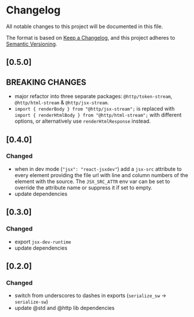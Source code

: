 # Changelog

All notable changes to this project will be documented in this file.

The format is based on [Keep a Changelog](https://keepachangelog.com/en/1.1.0/),
and this project adheres to
[Semantic Versioning](https://semver.org/spec/v2.0.0.html).

## [0.5.0]

## BREAKING CHANGES

- major refactor into three separate packages: `@http/token-stream`,
  `@http/html-stream` & `@http/jsx-stream`.
- `import { renderBody } from "@http/jsx-stream";` is replaced with
  `import { renderHtmlBody } from "@http/html-stream";` with different options,
  or alternatively use `renderHtmlResponse` instead.

## [0.4.0]

### Changed

- when in dev mode (`"jsx": "react-jsxdev"`) add a `jsx-src` attribute to every
  element providing the file url with line and column numbers of the element
  with the source. The `JSX_SRC_ATTR` env var can be set to override the
  attribute name or suppress it if set to empty.
- update dependencies

## [0.3.0]

### Changed

- export `jsx-dev-runtime`
- update dependencies

## [0.2.0]

### Changed

- switch from underscores to dashes in exports (`serialize_sw` ->
  `serialize-sw`)
- update @std and @http lib dependencies
